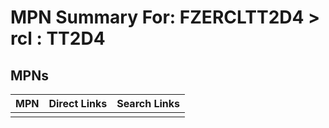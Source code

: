 



# MPN Summary For: FZERCLTT2D4 > rcl : TT2D4

## MPNs
  

|MPN|Direct Links|Search Links|
| :--- | :--- | :--- |
||||
